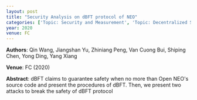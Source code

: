 ```yaml
---
layout: post
title: "Security Analysis on dBFT protocol of NEO"
categories: ['Topic: Security and Measurement', 'Topic: Decentralized Systems', '2020', 'Venue: FC']
year: 2020
venue: FC
---
```

**Authors**: Qin Wang, Jiangshan Yu, Zhiniang Peng, Van Cuong Bui, Shiping Chen, Yong Ding, Yang Xiang

**Venue**: FC (2020)

**Abstract**: dBFT claims to guarantee safety when no more than Open  NEO's source code and present  the procedures of dBFT. Then, we present two attacks to break the safety of dBFT protocol
